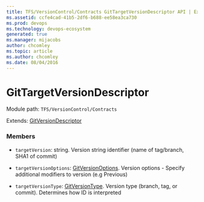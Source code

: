 ```yaml
---
title: TFS/VersionControl/Contracts GitTargetVersionDescriptor API | Extensions for Azure DevOps Services
ms.assetid: ccfe4cad-41b5-2df6-b688-ee58ea3ca730
ms.prod: devops
ms.technology: devops-ecosystem
generated: true
ms.manager: mijacobs
author: chcomley
ms.topic: article
ms.author: chcomley
ms.date: 08/04/2016
---
```


# GitTargetVersionDescriptor

Module path: `TFS/VersionControl/Contracts`

Extends: [GitVersionDescriptor](../../../TFS/VersionControl/Contracts/GitVersionDescriptor.md)

### Members

* `targetVersion`: string. Version string identifier (name of tag/branch, SHA1 of commit)

* `targetVersionOptions`: [GitVersionOptions](../../../TFS/VersionControl/Contracts/GitVersionOptions.md). Version options - Specify additional modifiers to version (e.g Previous)

* `targetVersionType`: [GitVersionType](../../../TFS/VersionControl/Contracts/GitVersionType.md). Version type (branch, tag, or commit). Determines how ID is interpreted

